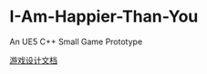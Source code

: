 # I-Am-Happier-Than-You

An UE5 C++ Small Game Prototype

[游戏设计文档](./Docs/消费主义主题严肃游戏/消费主义主题严肃游戏%201a7484b5648045ed9bfdeb496a9e3880.md)
